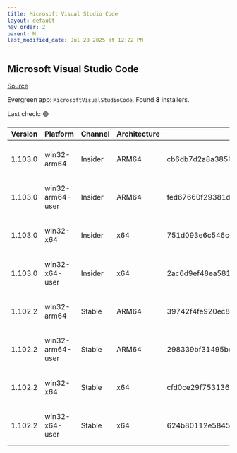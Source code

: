 ```yaml
---
title: Microsoft Visual Studio Code
layout: default
nav_order: 2
parent: M
last_modified_date: Jul 28 2025 at 12:22 PM
---
```


## Microsoft Visual Studio Code

[Source](https://code.visualstudio.com)

Evergreen app: `MicrosoftVisualStudioCode`. Found **8** installers.

Last check: 🟢

| Version | Platform         | Channel | Architecture | Sha256                                                           | URI                                                                                                                                                                                                                                                                                                              |
| ------- | ---------------- | ------- | ------------ | ---------------------------------------------------------------- | ---------------------------------------------------------------------------------------------------------------------------------------------------------------------------------------------------------------------------------------------------------------------------------------------------------------- |
| 1.103.0 | win32-arm64      | Insider | ARM64        | cb6db7d2a8a3856dde40f5f138ce099290688ee8766eb0d94fc117508cc60463 | [https://vscode.download.prss.microsoft.com/dbazure/download/insider/afa25e3c162bf67f1ed4256d53dc85476edce3df/VSCodeSetup-arm64-1.103.0-insider.exe](https://vscode.download.prss.microsoft.com/dbazure/download/insider/afa25e3c162bf67f1ed4256d53dc85476edce3df/VSCodeSetup-arm64-1.103.0-insider.exe)         |
| 1.103.0 | win32-arm64-user | Insider | ARM64        | fed67660f29381dc0d74345fb3fbf08cf4e637b55a3667af4bafbd1d981d47f4 | [https://vscode.download.prss.microsoft.com/dbazure/download/insider/afa25e3c162bf67f1ed4256d53dc85476edce3df/VSCodeUserSetup-arm64-1.103.0-insider.exe](https://vscode.download.prss.microsoft.com/dbazure/download/insider/afa25e3c162bf67f1ed4256d53dc85476edce3df/VSCodeUserSetup-arm64-1.103.0-insider.exe) |
| 1.103.0 | win32-x64        | Insider | x64          | 751d093e6c546cca17b7d72f1c1cc8fa880f9e5e0340790a58c36da5354f6d55 | [https://vscode.download.prss.microsoft.com/dbazure/download/insider/afa25e3c162bf67f1ed4256d53dc85476edce3df/VSCodeSetup-x64-1.103.0-insider.exe](https://vscode.download.prss.microsoft.com/dbazure/download/insider/afa25e3c162bf67f1ed4256d53dc85476edce3df/VSCodeSetup-x64-1.103.0-insider.exe)             |
| 1.103.0 | win32-x64-user   | Insider | x64          | 2ac6d9ef48ea581104841b6242f6d8a4130ca45f13076488ae2d5631a1d1d926 | [https://vscode.download.prss.microsoft.com/dbazure/download/insider/afa25e3c162bf67f1ed4256d53dc85476edce3df/VSCodeUserSetup-x64-1.103.0-insider.exe](https://vscode.download.prss.microsoft.com/dbazure/download/insider/afa25e3c162bf67f1ed4256d53dc85476edce3df/VSCodeUserSetup-x64-1.103.0-insider.exe)     |
| 1.102.2 | win32-arm64      | Stable  | ARM64        | 39742f4fe920ec8f1420f4271ba4652cf737e9a836c10fdb8afd671e03e36112 | [https://vscode.download.prss.microsoft.com/dbazure/download/stable/c306e94f98122556ca081f527b466015e1bc37b0/VSCodeSetup-arm64-1.102.2.exe](https://vscode.download.prss.microsoft.com/dbazure/download/stable/c306e94f98122556ca081f527b466015e1bc37b0/VSCodeSetup-arm64-1.102.2.exe)                           |
| 1.102.2 | win32-arm64-user | Stable  | ARM64        | 298339bf31495bdf0c71a2d98b05898194d3d887ffca474d9e0c5b557c078b30 | [https://vscode.download.prss.microsoft.com/dbazure/download/stable/c306e94f98122556ca081f527b466015e1bc37b0/VSCodeUserSetup-arm64-1.102.2.exe](https://vscode.download.prss.microsoft.com/dbazure/download/stable/c306e94f98122556ca081f527b466015e1bc37b0/VSCodeUserSetup-arm64-1.102.2.exe)                   |
| 1.102.2 | win32-x64        | Stable  | x64          | cfd0ce29f75313601ae5cd905c7cd12e4b2b759badfc2c1c9ec1691fa82a2060 | [https://vscode.download.prss.microsoft.com/dbazure/download/stable/c306e94f98122556ca081f527b466015e1bc37b0/VSCodeSetup-x64-1.102.2.exe](https://vscode.download.prss.microsoft.com/dbazure/download/stable/c306e94f98122556ca081f527b466015e1bc37b0/VSCodeSetup-x64-1.102.2.exe)                               |
| 1.102.2 | win32-x64-user   | Stable  | x64          | 624b80112e58453b64065d7bc02205c77d87b091bdb9369cba0c0b51879a62e4 | [https://vscode.download.prss.microsoft.com/dbazure/download/stable/c306e94f98122556ca081f527b466015e1bc37b0/VSCodeUserSetup-x64-1.102.2.exe](https://vscode.download.prss.microsoft.com/dbazure/download/stable/c306e94f98122556ca081f527b466015e1bc37b0/VSCodeUserSetup-x64-1.102.2.exe)                       |
